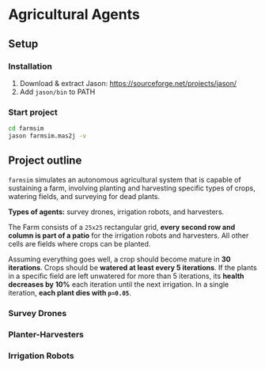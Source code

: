 # Agricultural Agents

## Setup

### Installation
1. Download & extract Jason: https://sourceforge.net/projects/jason/
2. Add `jason/bin` to PATH

### Start project
```bash
cd farmsim
jason farmsim.mas2j -v
```

## Project outline

`farmsim` simulates an autonomous agricultural system that is capable of sustaining a farm, involving planting and harvesting specific types of crops, watering fields, and surveying for dead plants.

**Types of agents:** survey drones, irrigation robots, and harvesters.

The Farm consists of a `25x25` rectangular grid, **every second row and column is part of a patio** for the irrigation robots and harvesters. All other cells are fields where crops can be planted.

Assuming everything goes well, a crop should become mature in **30 iterations**. Crops should be **watered at least every 5 iterations**. If the plants in a specific field are left unwatered for more than 5 iterations, its **health decreases by 10%** each iteration until the next irrigation. In a single iteration, **each plant dies with `p=0.05`**.

### Survey Drones

### Planter-Harvesters

### Irrigation Robots

